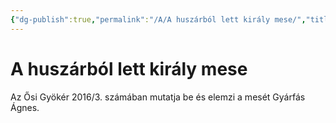 ```yaml
---
{"dg-publish":true,"permalink":"/A/A huszárból lett király mese/","title":"A huszárból lett király mese","tags":["formatted🟢"],"created":"2023-10-22T12:47","updated":"2023-10-22T12:47"}
---
```



# A huszárból lett király mese

Az Ősi Gyökér 2016/3. számában mutatja be és elemzi a mesét Gyárfás Ágnes.  